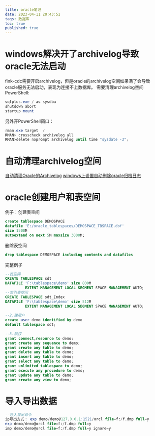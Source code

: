 ```yaml
---
title: oracle笔记
date: 2023-04-11 20:43:51
tags: 数据库
toc: true
published: true
---
```


# windows解决开了archivelog导致oracle无法启动

fink-cdc需要开启archivelog，但是oracle的archivelog空间如果满了会导致oracle服务无法启动，表现为连接不上数据库。
需要清理archivelog空间
PowerShell:
```powershell
sqlplus.exe / as sysdba
shutdown abort
startup mount
```

另外开PowerShell窗口：
```powershell
rman.exe target  /
RMAN> crosscheck archivelog all
RMAN>delete noprompt archivelog until time "sysdate -3";
```

# 自动清理archivelog空间
[自动清理Oracle的Archivelog](https://blog.csdn.net/jump_gu/article/details/116159584)
[windows上设置自动删除oracle归档日志](https://blog.csdn.net/lixiaohuiok111/article/details/78119683?utm_medium=distribute.pc_relevant.none-task-blog-2~default~baidujs_baidulandingword~default-4-78119683-blog-116159584.235^v28^pc_relevant_t0_download&spm=1001.2101.3001.4242.3&utm_relevant_index=7)


# oracle创建用户和表空间

例子：创建表空间
```sql
create tablespace DEMOSPACE 
datafile 'E:/oracle_tablespaces/DEMOSPACE_TBSPACE.dbf' 
size 1500M 
autoextend on next 5M maxsize 3000M;
```
删除表空间
```sql
drop tablespace DEMOSPACE including contents and datafiles
```

完整例子
```sql
--表空间
CREATE TABLESPACE sdt
DATAFILE 'F:\tablespace\demo' size 800M
         EXTENT MANAGEMENT LOCAL SEGMENT SPACE MANAGEMENT AUTO; 
--索引表空间
CREATE TABLESPACE sdt_Index
DATAFILE 'F:\tablespace\demo' size 512M         
         EXTENT MANAGEMENT LOCAL SEGMENT SPACE MANAGEMENT AUTO;     
 
--2.建用户
create user demo identified by demo 
default tablespace sdt;
 
--3.赋权
grant connect,resource to demo;
grant create any sequence to demo;
grant create any table to demo;
grant delete any table to demo;
grant insert any table to demo;
grant select any table to demo;
grant unlimited tablespace to demo;
grant execute any procedure to demo;
grant update any table to demo;
grant create any view to demo;
```

# 导入导出数据
```sql
--导入导出命令   
ip导出方式： exp demo/demo@127.0.0.1:1521/orcl file=f:/f.dmp full=y
exp demo/demo@orcl file=f:/f.dmp full=y
imp demo/demo@orcl file=f:/f.dmp full=y ignore=y
```